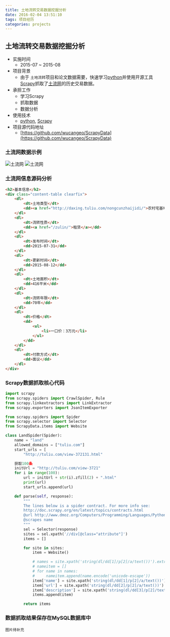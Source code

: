 ```yaml
---
title: 土地流转交易数据挖掘分析
date: 2016-02-04 13:51:10
tags: 项目经历
categories: projects
---
```


## 土地流转交易数据挖掘分析 
* 实施时间
	* 2015-07 ~ 2015-08
* 项目背景
	* 由于 `土地流转`项目和论文数据需要，快速学习[python](https://www.python.org/)并使用开源工具[Scrapy](http://scrapy.org/)抓取了[土流网](http://www.tuliu.com/)的历史交易数据。
* 承担工作
	* 学习Scrapy
	* 抓取数据
	* 数据分析
* 使用技术
	* [python](https://www.python.org/), [Scrapy](http://scrapy.org/)
* 项目源代码地址
	* [https://github.com/wucangeo/ScrapyData](https://github.com/wucangeo/ScrapyData)


### 土流网数据示例

![土流网](http://7xlak7.com1.z0.glb.clouddn.com/blog/images/projects/scrapyData/tuliuwang1.jpg)
![土流网](http://7xlak7.com1.z0.glb.clouddn.com/blog/images/projects/scrapyData/tuliuwang2.jpg)

### 土流网信息源码分析
``` html
<h2>基本信息</h2>
<div class="content-table clearfix">
    <dl>
        <dt>土地类型</dt>
        <dd><a href="http://daxing.tuliu.com/nongcunzhaijidi/">农村宅基地</a></dd>
    </dl>
    <dl>
        <dt>流转性质</dt>
        <dd><a href="/zulin/">租赁</a></dd>
    </dl>
    <dl>
        <dt>发布时间</dt>
        <dd>2015-07-31</dd>
    </dl>
    <dl>
        <dt>更新时间</dt>
        <dd>2015-08-12</dd>
    </dl>
    <dl>
        <dt>土地面积</dt>
        <dd>416平米</dd>
    </dl>
    <dl>
        <dt>流转年限</dt>
        <dd>70年</dd>
    </dl>
    <dl>
        <dt>价格</dt>
        <dd>
            <ul>
                <li>一口价：3万元</li>
            </ul>
        </dd>
    </dl>
    <dl>
        <dt>付款方式</dt>
        <dd>面议</dd>
    </dl>
</div>
```


### Scrapy数据抓取核心代码
``` python
import scrapy
from scrapy.spiders import CrawlSpider, Rule
from scrapy.linkextractors import LinkExtractor
from scrapy.exporters import JsonItemExporter

from scrapy.spiders import Spider
from scrapy.selector import Selector
from ScrapyData.items import Website

class LandSpider(Spider):
    name = "land"
    allowed_domains = ["tuliu.com"]    
    start_urls = [
        "http://tuliu.com/view-372131.html"

    获取100条
    initUrl = "http://tuliu.com/view-3721"
    for i in range(100):
        url = initUrl + str(i).zfill(2) + ".html"
        print(url)
        start_urls.append(url)

    def parse(self, response):
        """
        The lines below is a spider contract. For more info see:
        http://doc.scrapy.org/en/latest/topics/contracts.html
        @url http://www.dmoz.org/Computers/Programming/Languages/Python/Resources/
        @scrapes name
        """
        sel = Selector(response)
        sites = sel.xpath('//div[@class="attribute"]')
        items = []

        for site in sites:
            item = Website()

            # names = site.xpath('string(dl/dd[1]/p[2]/a/text())').extract()
            # nameitem = []
            # for name in names:
            #     nameitem.append(name.encode('unicode-escape'))
            item['name'] = site.xpath('string(dl/dd[1]/p[2]/a/text())').extract()
            item['url'] = site.xpath('string(dl/dd[2]/p[2]/a/text())').extract()
            item['description'] = site.xpath('string(dl/dd[3]/p[2]/text())').extract()
            items.append(item)

        return items
```

### 数据抓取结果保存在MySQL数据库中
` 图片待补充 `

